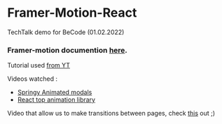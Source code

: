 # Framer-Motion-React

TechTalk demo for BeCode (01.02.2022)

### Framer-motion documention [here](https://www.framer.com/developers/).

Tutorial used [from YT](https://www.youtube.com/watch?v=1vKiPwEYbyk&t=1695s)

Videos watched : 
- [Springy Animated modals](https://www.youtube.com/watch?v=SuqU904ZHA4)
- [React top animation library](https://www.youtube.com/watch?v=RRhBObOMZWw&pp=ugMICgJmchABGAE%3D)




Video that allow us to make transitions between pages, check [this](https://www.youtube.com/watch?v=YxLMAk2H3ns) out ;)